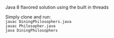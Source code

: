 Java 8 flavored solution using the built in threads

Simply clone and run:\
`javac DiningPhilosophers.java`\
`javac Philosopher.java`\
`java DiningPhilosophers`
